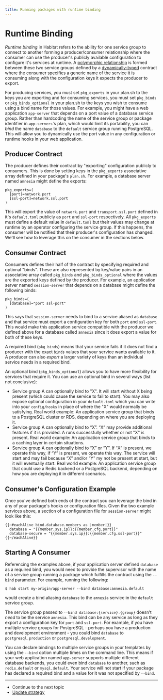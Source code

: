 ```yaml
---
title: Running packages with runtime binding
---
```


# Runtime Binding

*Runtime binding* in Habitat refers to the ability for one service group to connect to another forming a producer/consumer relationship where the consumer can use the producer's publicly available configuration to configure it's services at runtime. A [polymorphic relationship](https://en.wikipedia.org/wiki/Polymorphism_(computer_science)) is formed between these two service groups defined by a [dynamically-typed](https://en.wikipedia.org/wiki/Duck_typing) contract where the consumer specifies a generic name of the service it is consuming along with the configuration keys it expects the producer to export.

For producing services, you must set `pkg_exports` in your plan.sh to the keys you are exporting and for consuming services, you must set `pkg_binds` or `pkg_binds_optional` in your plan.sh to the keys you wish to consume using a bind name for those values. For example, you might have a web application `app-server` that depends on a port value of a database service group. Rather than hardcoding the name of the service group or package identifier in `app-servers`'s plan, which would limit its portability, you can _bind_ the name `database` to the `default` service group running PostgreSQL. This will allow you to dynamically use the port value in any configuration or runtime hooks in your web application.

## Producer Contract

The producer defines their contract by "exporting" configuration publicly to consumers. This is done by setting keys in the `pkg_exports` associative array defined in your package's `plan.sh`. For example, a database server named `amnesia` might define the exports:

    pkg_exports=(
      [port]=network.port
      [ssl-port]=network.ssl.port
    )

This will export the value of `network.port` and `transport.ssl.port` defined in it's `default.toml` publicly as `port` and `ssl-port` respectively. All `pkg_exports` must define a default value in `default.toml` but their values may change at runtime by an operator configuring the service group. If this happens, the consumer will be notified that their producer's configuration has changed. We'll see how to leverage this on the consumer in the sections below.

## Consumer Contract

Consumers defines their half of the contract by specifying required and optional "binds". These are also represented by key/value pairs in an associative array called `pkg_binds` and `pkg_binds_optional` where the values are the exported keys defined by the producer. For example, an application server named `session-server` that depends on a database might define the following binds:

    pkg_binds=(
      [database]="port ssl-port"
    )

This says that `session-server` needs to bind to a service aliased as `database` and that service must export a configuration key for both `port` and `ssl-port`. This would make this application service compatible with the producer we defined above for a database called `amnesia` since it does export a value for both of these keys.

A required bind (`pkg_binds`) means that your service fails if it does not find a producer with the exact `binds` values that your service wants available to it. A producer can also _export_ a larger variety of keys than an individual service needs in a required bind.

An optional bind (`pkg_binds_optional`) allows you to have more flexibility for services that require it. You can use an optional bind in several ways (list not conclusive):

 * Service group A can optionally bind to "X". It will start without X being present (which could cause the service to fail to start). You may also expose optional configuration in your `default.toml` which you can write into your `config/hooks` in place of where the "X" would normally be satisfying. Real world example: An application service group that binds to a PostgreSQL cluster or RDS, depending on where you are deploying it.
 * Service group A can optionally bind to “X”. “X” may provide additional features if it is provided. A runs successfully whether or not "X" is present. Real world example: An application service group that binds to a caching layer in certain situations.
 * Service group A can optionally bind to “X” or “Y”. If “X” is present, we operate this way, if “Y” is present, we operate this way. The service will start and may fail because “X” and/or “Y” my not be present at start, but it will eventually start. Real world example: An application service group that could use a Redis backend or a PostgreSQL backend, depending on how you are deploying it in different scenarios.

## Consumer's Configuration Example

Once you've defined both ends of the contract you can leverage the bind in any of your package's hooks or configuration files. Given the two example services above, a section of a configuration file for `session-server` might look like this:

~~~
{{~#eachAlive bind.database.members as |member|}}
  database = "{{member.sys.ip}}:{{member.cfg.port}}"
  database-secure = "{{member.sys.ip}}:{{member.cfg.ssl-port}}"
{{~/eachAlive}}
~~~

## Starting A Consumer

Referencing the examples above, if your application server defined `database` as a required bind, you would need to provide the supervisor with the name of a service group running a package which fulfills the contract using the `--bind` parameter. For example, running the following:

    $ hab start my-origin/app-server --bind database:amnesia.default

would create a bind aliasing `database` to the `amnesia` service in the `default` service group.

The service group passed to `--bind database:{service}.{group}` doesn't *need* to be the service `amnesia`. This bind can be any service as long as they export a configuration key for `port` and `ssl-port`. For example, if you have multiple service groups for PostgreSQL - perhaps you have a production and development environment - you could bind `database` to `postgresql.production` or `postgresql.development`. 

You can declare bindings to multiple service groups in your templates by using the `--bind` option multiple times on the command line. This means if your web application named `app-server` supports multiple different database backends, you could even bind `database` to another, such as `redis.default` or `mysql.default`. Your service will not start if your package has declared a required bind and a value for it was not specified by `--bind`.

<hr>
<ul class="main-content--link-nav">
  <li>Continue to the next topic</li>
  <li><a href="/docs/run-packages-update-strategy">Update strategy</a></li>
</ul>
